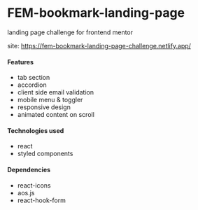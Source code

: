 # FEM-bookmark-landing-page

landing page challenge for frontend mentor

site: https://fem-bookmark-landing-page-challenge.netlify.app/

#### Features
- tab section
- accordion
- client side email validation
- mobile menu & toggler
- responsive design
- animated content on scroll

#### Technologies used
- react
- styled components

#### Dependencies
- react-icons
- aos.js
- react-hook-form
